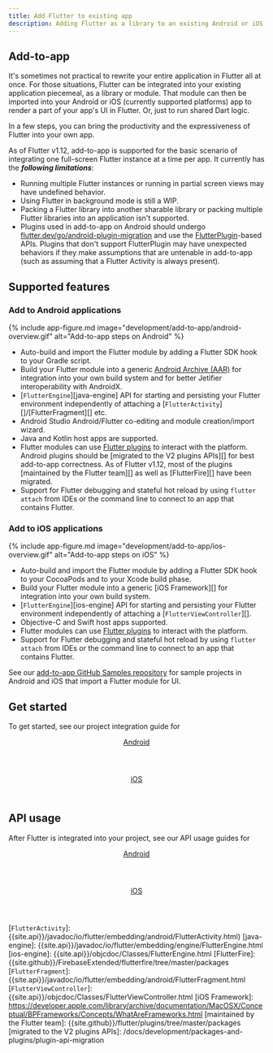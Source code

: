 ```yaml
---
title: Add Flutter to existing app
description: Adding Flutter as a library to an existing Android or iOS app.
---
```


## Add-to-app

It's sometimes not practical to rewrite your entire application in Flutter all
at once. For those situations, Flutter can be integrated into your existing
application piecemeal, as a library or module.
That module can then be imported into your Android or iOS
(currently supported platforms) app to render a part of your
app's UI in Flutter. Or, just to run shared Dart logic.

In a few steps, you can bring the productivity and the expressiveness of
Flutter into your own app.

As of Flutter v1.12, add-to-app is supported for the basic scenario of
integrating one full-screen Flutter instance at a time per app.
It currently has the _**following limitations**_:

* Running multiple Flutter instances or running in partial screen
  views may have undefined behavior.
* Using Flutter in background mode is still a WIP.
* Packing a Flutter library into another sharable library
  or packing multiple Flutter libraries into an application isn't supported.
* Plugins used in add-to-app on Android should undergo [flutter.dev/go/android-plugin-migration](https://flutter.dev/go/android-plugin-migration)
  and use the [FlutterPlugin](https://api.flutter.dev/javadoc/io/flutter/embedding/engine/plugins/FlutterPlugin.html)-based
  APIs. Plugins that don't support FlutterPlugin may have unexpected behaviors
  if they make assumptions that are untenable in add-to-app (such as assuming
  that a Flutter Activity is always present).

## Supported features

### Add to Android applications

{% include app-figure.md image="development/add-to-app/android-overview.gif" alt="Add-to-app steps on Android" %}

* Auto-build and import the Flutter module by adding a Flutter SDK hook to
  your Gradle script.
* Build your Flutter module into a generic
  [Android Archive (AAR)][] for integration into your
  own build system and for better Jetifier interoperability
  with AndroidX.
* [`FlutterEngine`][java-engine] API for starting and persisting
  your Flutter environment independently of attaching a
  [`FlutterActivity`][]/[FlutterFragment][] etc.
* Android Studio Android/Flutter co-editing and module
  creation/import wizard.
* Java and Kotlin host apps are supported.
* Flutter modules can use [Flutter plugins][] to interact
  with the platform. Android plugins should be
  [migrated to the V2 plugins APIs][]
  for best add-to-app correctness. As of Flutter v1.12,
  most of the plugins [maintained by the Flutter team][]
  as well as [FlutterFire][] have been migrated.
* Support for Flutter debugging and stateful hot reload by
  using `flutter attach` from IDEs or the command line to
  connect to an app that contains Flutter.

### Add to iOS applications

{% include app-figure.md image="development/add-to-app/ios-overview.gif" alt="Add-to-app steps on iOS" %}

* Auto-build and import the Flutter module by adding a Flutter
  SDK hook to your CocoaPods and to your Xcode build phase.
* Build your Flutter module into a generic [iOS Framework][]
  for integration into your own build system.
* [`FlutterEngine`][ios-engine] API for starting and persisting
  your Flutter environment independently of attaching a
  [`FlutterViewController`][].
* Objective-C and Swift host apps supported.
* Flutter modules can use [Flutter plugins][] to interact
  with the platform.
* Support for Flutter debugging and stateful hot reload by
  using `flutter attach` from IDEs or the command line to
  connect to an app that contains  Flutter.

See our [add-to-app GitHub Samples repository][]
for sample projects in Android and iOS that import
a Flutter module for UI.

## Get started

To get started, see our project integration guide for

<div class="card-deck mb-8">
  <a class="card" href="/docs/development/add-to-app/android/project-setup">
    <div class="card-body">
      <header class="card-title text-center m-0">
        Android
      </header>
    </div>
  </a>
  <a class="card" href="/docs/development/add-to-app/ios/project-setup">
    <div class="card-body">
      <header class="card-title text-center m-0">
        iOS
      </header>
    </div>
  </a>
</div>

## API usage

After Flutter is integrated into your project,
see our API usage guides for

<div class="card-deck mb-8">
  <a class="card" href="/docs/development/add-to-app/android/add-flutter-screen">
    <div class="card-body">
      <header class="card-title text-center m-0">
        Android
      </header>
    </div>
  </a>
  <a class="card" href="/docs/development/add-to-app/ios/add-flutter-screen">
    <div class="card-body">
      <header class="card-title text-center m-0">
        iOS
      </header>
    </div>
  </a>
</div>


[add-to-app GitHub Samples repository]: {{site.github}}/flutter/samples/tree/master/experimental/add_to_app
[Android Archive (AAR)]: https://developer.android.com/studio/projects/android-library
[Flutter plugins]: {{site.pub}}/flutter
[Flutter plugins]: {{site.pub}}/pub.dev/flutter
[`FlutterActivity`]: {{site.api}}/javadoc/io/flutter/embedding/android/FlutterActivity.html)
[java-engine]: {{site.api}}/javadoc/io/flutter/embedding/engine/FlutterEngine.html
[ios-engine]: {{site.api}}/objcdoc/Classes/FlutterEngine.html
[FlutterFire]: {{site.github}}/FirebaseExtended/flutterfire/tree/master/packages
[`FlutterFragment`]: {{site.api}}/javadoc/io/flutter/embedding/android/FlutterFragment.html
[`FlutterViewController`]: {{site.api}}/objcdoc/Classes/FlutterViewController.html
[iOS Framework]: https://developer.apple.com/library/archive/documentation/MacOSX/Conceptual/BPFrameworks/Concepts/WhatAreFrameworks.html
[maintained by the Flutter team]: {{site.github}}/flutter/plugins/tree/master/packages
[migrated to the V2 plugins APIs]: /docs/development/packages-and-plugins/plugin-api-migration

